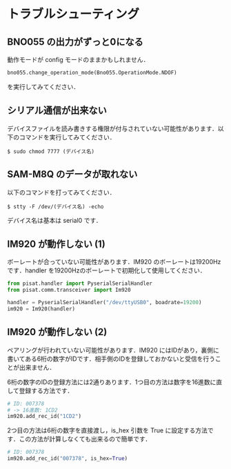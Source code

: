 # トラブルシューティング

## BNO055 の出力がずっと0になる

動作モードが config モードのままかもしれません．

```python
bno055.change_operation_mode(Bno055.OperationMode.NDOF)
```

を実行してみてください．

## シリアル通信が出来ない

デバイスファイルを読み書きする権限が付与されていない可能性があります．以下のコマンドを実行してみてください．

```
$ sudo chmod 7777 (デバイス名)
```

## SAM-M8Q のデータが取れない

以下のコマンドを打ってみてください．

```
$ stty -F /dev/(デバイス名) -echo
```

デバイス名は基本は serial0 です．

## IM920 が動作しない (1)

ボーレートが合っていない可能性があります．IM920 のボーレートは19200Hzです．handler を19200Hzのボーレートで初期化して使用してください．

```python
from pisat.handler import PyserialSerialHandler
from pisat.comm.transceiver import Im920

handler = PyserialSerialHandler("/dev/ttyUSB0", boadrate=19200)
im920 = Im920(handler)
```

## IM920 が動作しない (2)

ペアリングが行われていない可能性があります．IM920 にはIDがあり，裏側に書いてある6桁の数字がIDです．相手側のIDを登録しておかないと受信を行うことが出来ません．

6桁の数字のIDの登録方法には2通りあります．1つ目の方法は数字を16進数に直して登録する方法です．

```python
# ID: 007378
# -> 16進数: 1CD2
im920.add_rec_id("1CD2")
```

2つ目の方法は6桁の数字を直接渡し，is_hex 引数を True に設定する方法です．この方法が計算しなくても出来るので簡単です．

```python
# ID: 007378
im920.add_rec_id("007378", is_hex=True)
```
